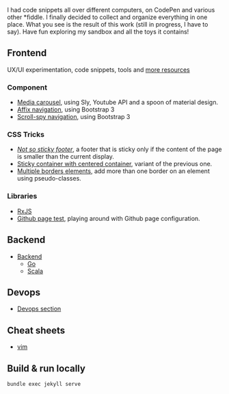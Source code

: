 I had code snippets all over different computers, on CodePen and various other *fiddle. I finally decided to collect and
 organize everything in one place. What you see is the result of this work (still in progress, I have to say). Have fun
 exploring my sandbox and all the toys it contains!


## Frontend

UX/UI experimentation, code snippets, tools and [more resources](frontend)

### Component

- [Media carousel](frontend/components/media-carousel.html), using Sly, Youtube API and a spoon of material design.
- [Affix navigation](frontend/components/affix-navigation.html), using Bootstrap 3
- [Scroll-spy navigation](frontend/components/scroll-spy-navigation.html), using Bootstrap 3
 
### CSS Tricks

- *[Not so sticky footer](frontend/css/sticky-footer-small-page.html)*, a footer that is sticky only if the content of the page is smaller than the current display.
- [Sticky container with centered container](frontend/css/sticky-footer-vertical-center-container.html), variant of the previous one.
- [Multiple borders elements](frontend/css/multiple-borders.html), add more than one border on an element using pseudo-classes.

### Libraries

- [RxJS](rxjs)
- [Github page test](test), playing around with Github page configuration.


## Backend

- [Backend](backend) 
    - [Go](backend/golang)
    - [Scala](backend/scala)

## Devops

- [Devops section](devops)

## Cheat sheets

- [vim](https://vim.rtorr.com/)

## Build & run locally

```bash
bundle exec jekyll serve
```
